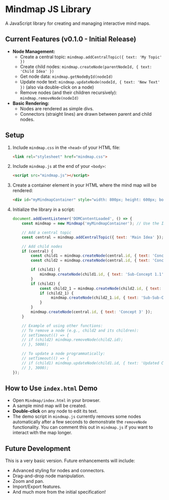 # Mindmap JS Library

A JavaScript library for creating and managing interactive mind maps.

## Current Features (v0.1.0 - Initial Release)

*   **Node Management:**
    *   Create a central topic: `mindmap.addCentralTopic({ text: 'My Topic' })`
    *   Create child nodes: `mindmap.createNode(parentNodeId, { text: 'Child Idea' })`
    *   Get node data: `mindmap.getNodeById(nodeId)`
    *   Update node text: `mindmap.updateNode(nodeId, { text: 'New Text' })` (also via double-click on a node)
    *   Remove nodes (and their children recursively): `mindmap.removeNode(nodeId)`
*   **Basic Rendering:**
    *   Nodes are rendered as simple divs.
    *   Connectors (straight lines) are drawn between parent and child nodes.

## Setup

1.  Include `mindmap.css` in the `<head>` of your HTML file:
    ```html
    <link rel="stylesheet" href="mindmap.css">
    ```
2.  Include `mindmap.js` at the end of your `<body>`:
    ```html
    <script src="mindmap.js"></script>
    ```
3.  Create a container element in your HTML where the mind map will be rendered:
    ```html
    <div id="myMindmapContainer" style="width: 800px; height: 600px; border: 1px solid #ccc; position: relative;"></div>
    ```
4.  Initialize the library in a script:
    ```javascript
    document.addEventListener('DOMContentLoaded', () => {
        const mindmap = new Mindmap('myMindmapContainer'); // Use the ID of your container

        // Add a central topic
        const central = mindmap.addCentralTopic({ text: 'Main Idea' });

        // Add child nodes
        if (central) {
            const child1 = mindmap.createNode(central.id, { text: 'Concept 1' });
            const child2 = mindmap.createNode(central.id, { text: 'Concept 2 (Dbl-Click Me!)' });

            if (child1) {
                mindmap.createNode(child1.id, { text: 'Sub-Concept 1.1' });
            }
            if (child2) {
                const child2_1 = mindmap.createNode(child2.id, { text: 'Sub-Concept 2.1' });
                if (child2_1) {
                     mindmap.createNode(child2_1.id, { text: 'Sub-Sub-Concept 2.1.1 (Dbl-Click Me!)' });
                }
            }
            mindmap.createNode(central.id, { text: 'Concept 3' });
        }

        // Example of using other functions:
        // To remove a node (e.g., child2 and its children):
        // setTimeout(() => {
        // if (child2) mindmap.removeNode(child2.id);
        // }, 5000);

        // To update a node programmatically:
        // setTimeout(() => {
        // if (child1) mindmap.updateNode(child1.id, { text: 'Updated Concept 1' });
        // }, 3000);
    });
    ```

## How to Use `index.html` Demo

*   Open `Mindmap/index.html` in your browser.
*   A sample mind map will be created.
*   **Double-click** on any node to edit its text.
*   The demo script in `mindmap.js` currently removes some nodes automatically after a few seconds to demonstrate the `removeNode` functionality. You can comment this out in `mindmap.js` if you want to interact with the map longer.

## Future Development

This is a very basic version. Future enhancements will include:
*   Advanced styling for nodes and connectors.
*   Drag-and-drop node manipulation.
*   Zoom and pan.
*   Import/Export features.
*   And much more from the initial specification!
